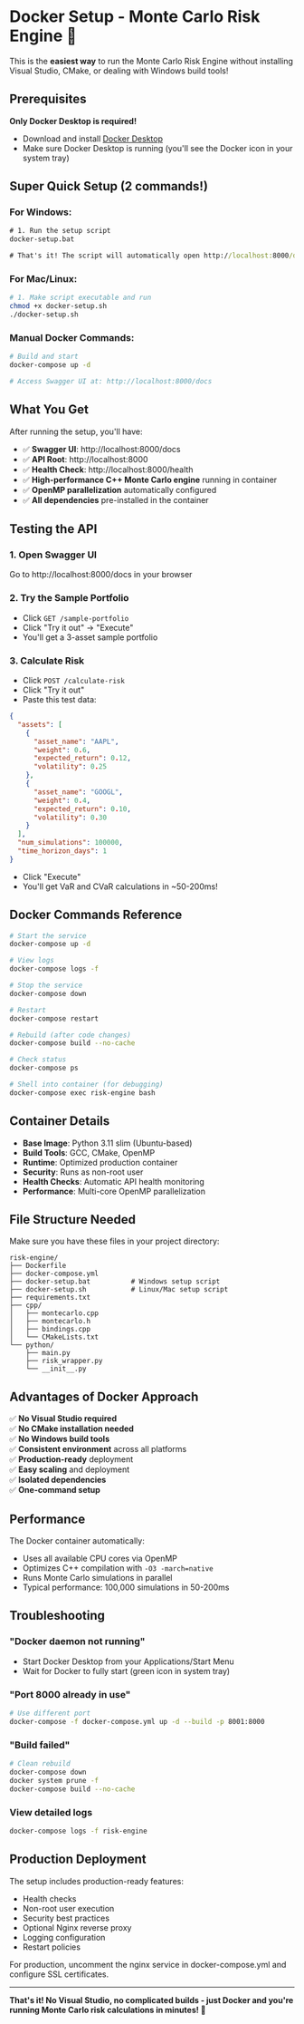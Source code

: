 # Docker Setup - Monte Carlo Risk Engine 🐳

This is the **easiest way** to run the Monte Carlo Risk Engine without installing Visual Studio, CMake, or dealing with Windows build tools!

## Prerequisites

**Only Docker Desktop is required!**
- Download and install [Docker Desktop](https://www.docker.com/products/docker-desktop/)
- Make sure Docker Desktop is running (you'll see the Docker icon in your system tray)

## Super Quick Setup (2 commands!)

### For Windows:
```cmd
# 1. Run the setup script
docker-setup.bat

# That's it! The script will automatically open http://localhost:8000/docs
```

### For Mac/Linux:
```bash
# 1. Make script executable and run
chmod +x docker-setup.sh
./docker-setup.sh
```

### Manual Docker Commands:
```bash
# Build and start
docker-compose up -d

# Access Swagger UI at: http://localhost:8000/docs
```

## What You Get

After running the setup, you'll have:
- ✅ **Swagger UI**: http://localhost:8000/docs
- ✅ **API Root**: http://localhost:8000  
- ✅ **Health Check**: http://localhost:8000/health
- ✅ **High-performance C++ Monte Carlo engine** running in container
- ✅ **OpenMP parallelization** automatically configured
- ✅ **All dependencies** pre-installed in the container

## Testing the API

### 1. Open Swagger UI
Go to http://localhost:8000/docs in your browser

### 2. Try the Sample Portfolio
- Click `GET /sample-portfolio`
- Click "Try it out" → "Execute"
- You'll get a 3-asset sample portfolio

### 3. Calculate Risk
- Click `POST /calculate-risk`
- Click "Try it out"
- Paste this test data:
```json
{
  "assets": [
    {
      "asset_name": "AAPL",
      "weight": 0.6,
      "expected_return": 0.12,
      "volatility": 0.25
    },
    {
      "asset_name": "GOOGL",
      "weight": 0.4,
      "expected_return": 0.10,
      "volatility": 0.30
    }
  ],
  "num_simulations": 100000,
  "time_horizon_days": 1
}
```
- Click "Execute"
- You'll get VaR and CVaR calculations in ~50-200ms!

## Docker Commands Reference

```bash
# Start the service
docker-compose up -d

# View logs
docker-compose logs -f

# Stop the service  
docker-compose down

# Restart
docker-compose restart

# Rebuild (after code changes)
docker-compose build --no-cache

# Check status
docker-compose ps

# Shell into container (for debugging)
docker-compose exec risk-engine bash
```

## Container Details

- **Base Image**: Python 3.11 slim (Ubuntu-based)
- **Build Tools**: GCC, CMake, OpenMP
- **Runtime**: Optimized production container
- **Security**: Runs as non-root user
- **Health Checks**: Automatic API health monitoring
- **Performance**: Multi-core OpenMP parallelization

## File Structure Needed

Make sure you have these files in your project directory:
```
risk-engine/
├── Dockerfile
├── docker-compose.yml
├── docker-setup.bat          # Windows setup script
├── docker-setup.sh           # Linux/Mac setup script  
├── requirements.txt
├── cpp/
│   ├── montecarlo.cpp
│   ├── montecarlo.h
│   ├── bindings.cpp
│   └── CMakeLists.txt
└── python/
    ├── main.py
    ├── risk_wrapper.py
    └── __init__.py
```

## Advantages of Docker Approach

✅ **No Visual Studio required**  
✅ **No CMake installation needed**  
✅ **No Windows build tools**  
✅ **Consistent environment** across all platforms  
✅ **Production-ready** deployment  
✅ **Easy scaling** and deployment  
✅ **Isolated dependencies**  
✅ **One-command setup**

## Performance

The Docker container automatically:
- Uses all available CPU cores via OpenMP
- Optimizes C++ compilation with `-O3 -march=native`
- Runs Monte Carlo simulations in parallel
- Typical performance: 100,000 simulations in 50-200ms

## Troubleshooting

### "Docker daemon not running"
- Start Docker Desktop from your Applications/Start Menu
- Wait for Docker to fully start (green icon in system tray)

### "Port 8000 already in use"
```bash
# Use different port
docker-compose -f docker-compose.yml up -d --build -p 8001:8000
```

### "Build failed"
```bash
# Clean rebuild
docker-compose down
docker system prune -f
docker-compose build --no-cache
```

### View detailed logs
```bash
docker-compose logs -f risk-engine
```

## Production Deployment

The setup includes production-ready features:
- Health checks
- Non-root user execution  
- Security best practices
- Optional Nginx reverse proxy
- Logging configuration
- Restart policies

For production, uncomment the nginx service in docker-compose.yml and configure SSL certificates.

---

**That's it! No Visual Studio, no complicated builds - just Docker and you're running Monte Carlo risk calculations in minutes! 🚀**
